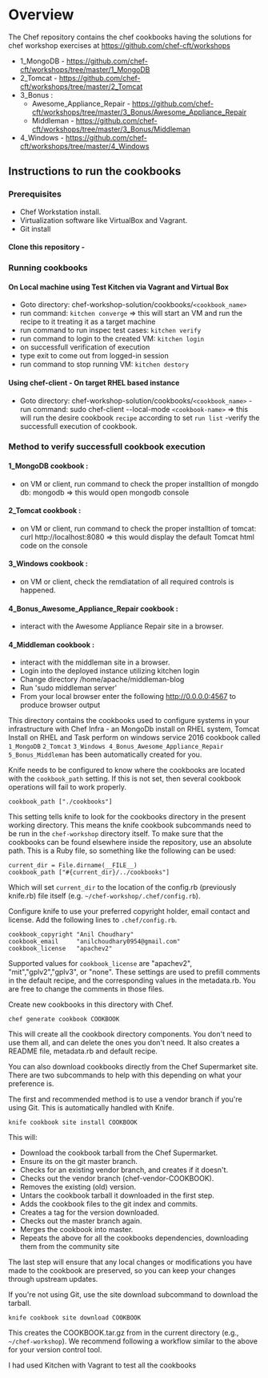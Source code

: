 # Overview

The Chef repository contains the chef cookbooks having the solutions for chef workshop exercises at https://github.com/chef-cft/workshops
- 1_MongoDB - https://github.com/chef-cft/workshops/tree/master/1_MongoDB
- 2_Tomcat - https://github.com/chef-cft/workshops/tree/master/2_Tomcat
- 3_Bonus : 
  - Awesome_Appliance_Repair - https://github.com/chef-cft/workshops/tree/master/3_Bonus/Awesome_Appliance_Repair
  - Middleman - https://github.com/chef-cft/workshops/tree/master/3_Bonus/Middleman
- 4_Windows - https://github.com/chef-cft/workshops/tree/master/4_Windows

## Instructions to run the cookbooks
### Prerequisites
- Chef Workstation install.
- Virtualization software like VirtualBox and Vagrant.
- Git install

#### Clone this repository - 

### Running cookbooks
#### On Local machine using Test Kitchen via Vagrant and Virtual Box
- Goto directory: chef-workshop-solution/cookbooks/`<cookbook_name>`
- run command: `kitchen converge` => this will start an VM and run the recipe to it treating it as a target machine
- run command to run inspec test cases: `kitchen verify`
- run command to login to the created VM: `kitchen login`
- on successfull verification of execution
- type exit to come out from logged-in session
- run command to stop running VM: `kitchen destory`

#### Using chef-client - On target RHEL based instance
- Goto directory: chef-workshop-solution/cookbooks/`<cookbook_name>`
-run command: sudo chef-client --local-mode `<cookbook-name>` => this will run the desire cookbook `recipe` according to set `run list`
-verify the successfull execution of cookbook. 

### Method to verify successfull cookbook execution
#### 1_MongoDB cookbook :
- on VM or client, run command to check the proper installtion of mongdo db: mongodb => this would open mongodb console

#### 2_Tomcat cookbook :
- on VM or client, run command to check the proper installtion of tomcat: curl http://localhost:8080 => this would display the default Tomcat html code on the console

#### 3_Windows cookbook :
- on VM or client, check the remdiatation of all required controls is happened.

#### 4_Bonus_Awesome_Appliance_Repair cookbook :
- interact with the Awesome Appliance Repair site in a browser.

#### 4_Middleman cookbook :
- interact with the middleman site in a browser.
- Login into the deployed instance utilizing kitchen login
- Change directory /home/apache/middleman-blog
- Run 'sudo middleman server'
- From your local browser enter the following
http://0.0.0.0:4567 to produce browser output

This directory contains the cookbooks used to configure systems in your infrastructure with Chef Infra - an MongoDb install on RHEL system, Tomcat Install on RHEL and Task perform on windows service 2016 cookbook called `1_MongoDB` `2_Tomcat` `3_Windows 4_Bonus_Awesome_Appliance_Repair 5_Bonus_Middleman` has been automatically created for you.

Knife needs to be configured to know where the cookbooks are located with the `cookbook_path` setting. If this is not set, then several cookbook operations will fail to work properly.

```
cookbook_path ["./cookbooks"]
```

This setting tells knife to look for the cookbooks directory in the present working directory. This means the knife cookbook subcommands need to be run in the `chef-workshop` directory itself. To make sure that the cookbooks can be found elsewhere inside the repository, use an absolute path. This is a Ruby file, so something like the following can be used:

```
current_dir = File.dirname(__FILE__)
cookbook_path ["#{current_dir}/../cookbooks"]
```

Which will set `current_dir` to the location of the config.rb (previously knife.rb) file itself (e.g. `~/chef-workshop/.chef/config.rb`).

Configure knife to use your preferred copyright holder, email contact and license. Add the following lines to `.chef/config.rb`.

```
cookbook_copyright "Anil Choudhary"
cookbook_email     "anilchoudhary0954@gmail.com"
cookbook_license   "apachev2"
```

Supported values for `cookbook_license` are "apachev2", "mit","gplv2","gplv3", or "none". These settings are used to prefill comments in the default recipe, and the corresponding values in the metadata.rb. You are free to change the comments in those files.

Create new cookbooks in this directory with Chef.

```
chef generate cookbook COOKBOOK
```

This will create all the cookbook directory components. You don't need to use them all, and can delete the ones you don't need. It also creates a README file, metadata.rb and default recipe.

You can also download cookbooks directly from the Chef Supermarket site. There are two subcommands to help with this depending on what your preference is.

The first and recommended method is to use a vendor branch if you're using Git. This is automatically handled with Knife.

```
knife cookbook site install COOKBOOK
```

This will:

- Download the cookbook tarball from the Chef Supermarket.
- Ensure its on the git master branch.
- Checks for an existing vendor branch, and creates if it doesn't.
- Checks out the vendor branch (chef-vendor-COOKBOOK).
- Removes the existing (old) version.
- Untars the cookbook tarball it downloaded in the first step.
- Adds the cookbook files to the git index and commits.
- Creates a tag for the version downloaded.
- Checks out the master branch again.
- Merges the cookbook into master.
- Repeats the above for all the cookbooks dependencies, downloading them from the community site

The last step will ensure that any local changes or modifications you have made to the cookbook are preserved, so you can keep your changes through upstream updates.

If you're not using Git, use the site download subcommand to download the tarball.

```
knife cookbook site download COOKBOOK
```

This creates the COOKBOOK.tar.gz from in the current directory (e.g., `~/chef-workshop`). We recommend following a workflow similar to the above for your version control tool.

I had used Kitchen with Vagrant to test all the cookbooks

